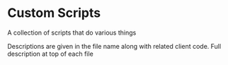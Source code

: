 # Custom Scripts
A collection of scripts that do various things

Descriptions are given in the file name along with related client code. Full description at top of each file
